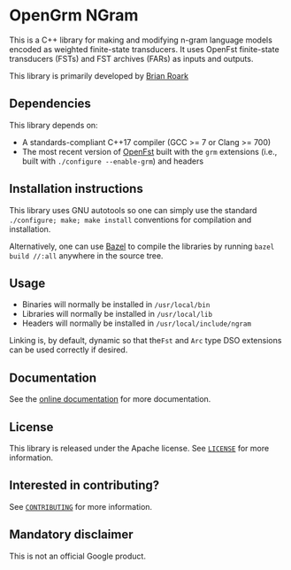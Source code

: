 # OpenGrm NGram

This is a C++ library for making and modifying n-gram language models encoded as
weighted finite-state transducers. It uses OpenFst finite-state transducers
(FSTs) and FST archives (FARs) as inputs and outputs.

This library is primarily developed by [Brian Roark](mailto:roark@google.com)

## Dependencies

This library depends on:

*   A standards-compliant C++17 compiler (GCC \>= 7 or Clang \>= 700)
*   The most recent version of [OpenFst](http://openfst.org) built with the
    `grm` extensions (i.e., built with `./configure --enable-grm`) and headers

## Installation instructions

This library uses GNU autotools so one can simply use the standard `./configure;
make; make install` conventions for compilation and installation.

Alternatively, one can use [Bazel](https://bazel.build) to compile the libraries
by running `bazel build //:all` anywhere in the source tree.

## Usage

*   Binaries will normally be installed in `/usr/local/bin`
*   Libraries will normally be installed in `/usr/local/lib`
*   Headers will normally be installed in `/usr/local/include/ngram`

Linking is, by default, dynamic so that the`Fst` and `Arc` type DSO extensions
can be used correctly if desired.

## Documentation

See the [online documentation](https://ngram.opengrm.org) for more
documentation.

## License

This library is released under the Apache license. See [`LICENSE`](LICENSE) for
more information.

## Interested in contributing?

See [`CONTRIBUTING`](CONTRIBUTING) for more information.

## Mandatory disclaimer

This is not an official Google product.
